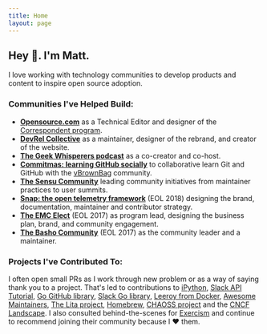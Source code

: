 ```yaml
---
title: Home
layout: page
---
```


## Hey 👋. I'm Matt.

I love working with technology communities to develop products and content to inspire open source adoption.

### Communities I've Helped Build:

* **[Opensource.com](https://opensource.com)** as a Technical Editor and designer of the [Correspondent program](https://opensource.com/correspondent-program).
* **[DevRel Collective](https://devrelcollective.fun)** as a maintainer, designer of the rebrand, and creator of the website.
* **[The Geek Whisperers podcast](https://geek-whisperers.com/)** as a co-creator and co-host.
* **[Commitmas: learning GitHub socially](https://github.com/commitmas)** to collaborative learn Git and GitHub with the [vBrownBag](https://vbrownbag.com/) community.
* **[The Sensu Community](https://sensu.io/community)** leading community initiatives from maintainer practices to user summits.
* **[Snap: the open telemetry framework](https://snap-telemetry.io)** (EOL 2018) designing the brand, documentation, maintainer and contributor strategy.
* **[The EMC Elect](https://community.emc.com/community/connect/dell_emc_elect)** (EOL 2017) as program lead, designing the business plan, brand, and community engagement.
* **[The Basho Community](https://github.com/basho-labs/the-basho-community)** (EOL 2017) as the community leader and a maintainer.

### Projects I've Contributed To:

I often open small PRs as I work through new problem or as a way of saying thank you to a project. That's led to contributions to [iPython](https://github.com/ipython/ipython-in-depth), [Slack API Tutorial](https://github.com/slackapi/Slack-Ruby-Onboarding-Tutorial/pull/2), [Go GitHub library](https://github.com/google/go-github/pull/323), [Slack Go library](https://github.com/nlopes/slack/pull/170), [Leeroy from Docker](https://github.com/docker/leeroy/pull/40), [Awesome Maintainers](https://github.com/nayafia/awesome-maintainers), [The Lita project](https://github.com/litaio/lita.io/pull/11), [Homebrew](https://github.com/Homebrew/brew/pull/1281), [CHAOSS project](https://github.com/chaoss/grimoirelab-tutorial/pull/3) and the [CNCF Landscape](https://github.com/cncf/landscape/pull/759). I also consulted behind-the-scenes for [Exercism](https://exercism.io) and continue to recommend joining their community because I ❤️ them.
